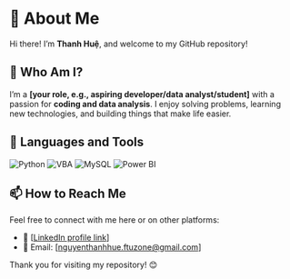 # 👋 About Me  

Hi there! I’m **Thanh Huệ**, and welcome to my GitHub repository!  

## 🌟 Who Am I?  
I’m a **[your role, e.g., aspiring developer/data analyst/student]** with a passion for **coding and data analysis**. I enjoy solving problems, learning new technologies, and building things that make life easier.  

## 🧰 Languages and Tools

![Python](https://img.shields.io/badge/Python-3776AB?style=for-the-badge&logo=python&logoColor=white)
![VBA](https://img.shields.io/badge/VBA-217346?style=for-the-badge&logo=microsoft-excel&logoColor=white)
![MySQL](https://img.shields.io/badge/MySQL-00000F?style=for-the-badge&logo=mysql&logoColor=white)
![Power BI](https://img.shields.io/badge/Power%20BI-F2C811?style=for-the-badge&logo=powerbi&logoColor=black)
<br />

## 📫 How to Reach Me  
Feel free to connect with me here or on other platforms:  
- 🔗 [[LinkedIn profile link](https://www.linkedin.com/in/nguy%E1%BB%85n-thanh-hu%E1%BB%87-80497a237/)]  
- 📧 Email: [nguyenthanhhue.ftuzone@gmail.com]

 Thank you for visiting my repository! 😊  
